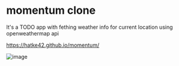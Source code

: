 # momentum clone

It's a TODO app with fething weather info for current location using openweathermap api

https://hatke42.github.io/momentum/


![image](https://user-images.githubusercontent.com/28193939/222921758-740eaf0f-bc36-4e5f-815c-6512102a19dd.png)
